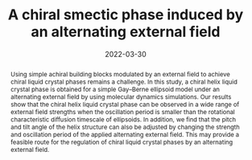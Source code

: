 ---
title: "A chiral smectic phase induced by an alternating external field"
authors:
- Zi-Qin Chen
- Yu-Wei Sun
- 朱有亮
- Zhan-Wei Li
- Zhao-Yan Sun
date: "2022-03-30"
doi: "10.1039/D2SM00093H"
publish_types: ["期刊文章"]
publication: "Soft Matter"
publication_short: "Soft Matter"
abstract: "Using simple achiral building blocks modulated by an external  field to achieve chiral liquid crystal phases remains a challenge. In  this study, a chiral helix liquid crystal phase is obtained for a simple  Gay–Berne ellipsoid model under an alternating external field by using  molecular dynamics simulations. Our results show that the chiral helix  liquid crystal phase can be observed in a wide range of external field  strengths when the oscillation period is smaller than the rotational  characteristic diffusion timescale of ellipsoids. In addition, we find  that the pitch and tilt angle of the helix structure can also be  adjusted by changing the strength and oscillation period of the applied  alternating external field. This may provide a feasible route for the  regulation of chiral liquid crystal phases by an alternating external  field."
url_pdf: "https://pubs.rsc.org/en/content/articlelanding/2022/sm/d2sm00093h"
---